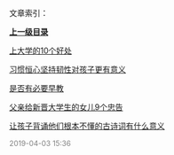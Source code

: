 文章索引：


**[上一级目录](//index.md)**

[上大学的10个好处](/教育培养/上大学的10个好处.md)

[习惯恒心坚持韧性对孩子更有意义](/教育培养/习惯恒心坚持韧性对孩子更有意义.md)

[是否有必要早教](/教育培养/是否有必要早教.md)

[父亲给新晋大学生的女儿9个忠告](/教育培养/父亲给新晋大学生的女儿9个忠告.md)

[让孩子背诵他们根本不懂的古诗词有什么意义](/教育培养/让孩子背诵他们根本不懂的古诗词有什么意义.md)


<font size=2 color='grey'> 2019-04-03 15:36 </font>